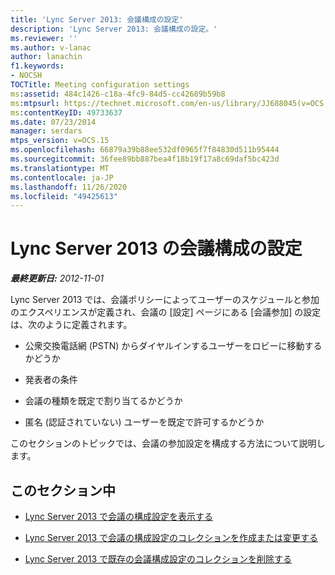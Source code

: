 ```yaml
---
title: 'Lync Server 2013: 会議構成の設定'
description: 'Lync Server 2013: 会議構成の設定。'
ms.reviewer: ''
ms.author: v-lanac
author: lanachin
f1.keywords:
- NOCSH
TOCTitle: Meeting configuration settings
ms:assetid: 484c1426-c18a-4fc9-84d5-cc42689b59b8
ms:mtpsurl: https://technet.microsoft.com/en-us/library/JJ688045(v=OCS.15)
ms:contentKeyID: 49733637
ms.date: 07/23/2014
manager: serdars
mtps_version: v=OCS.15
ms.openlocfilehash: 66879a39b88ee532df0965f7f84830d511b95444
ms.sourcegitcommit: 36fee89bb887bea4f18b19f17a8c69daf5bc423d
ms.translationtype: MT
ms.contentlocale: ja-JP
ms.lasthandoff: 11/26/2020
ms.locfileid: "49425613"
---
```

# <a name="meeting-configuration-settings-in-lync-server-2013"></a>Lync Server 2013 の会議構成の設定

<div data-xmlns="http://www.w3.org/1999/xhtml">

<div class="topic" data-xmlns="http://www.w3.org/1999/xhtml" data-msxsl="urn:schemas-microsoft-com:xslt" data-cs="https://msdn.microsoft.com/">

<div data-asp="https://msdn2.microsoft.com/asp">



</div>

<div id="mainSection">

<div id="mainBody">

<span> </span>

_**最終更新日:** 2012-11-01_

Lync Server 2013 では、会議ポリシーによってユーザーのスケジュールと参加のエクスペリエンスが定義され、会議の [設定] ページにある [会議参加] の設定は、次のように定義されます。

  - 公衆交換電話網 (PSTN) からダイヤルインするユーザーをロビーに移動するかどうか

  - 発表者の条件

  - 会議の種類を既定で割り当てるかどうか

  - 匿名 (認証されていない) ユーザーを既定で許可するかどうか

このセクションのトピックでは、会議の参加設定を構成する方法について説明します。

<div>

## <a name="in-this-section"></a>このセクション中

  - [Lync Server 2013 で会議の構成設定を表示する](lync-server-2013-view-meeting-configuration-settings.md)

  - [Lync Server 2013 で会議の構成設定のコレクションを作成または変更する](lync-server-2013-create-or-modify-a-collection-of-meeting-configuration-settings.md)

  - [Lync Server 2013 で既存の会議構成設定のコレクションを削除する](lync-server-2013-delete-an-existing-collection-of-meeting-configuration-settings.md)

</div>

</div>

<span> </span>

</div>

</div>

</div>

